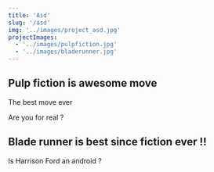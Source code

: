 ```yaml
---
title: 'Asd'
slug: '/asd'
img: '../images/project_asd.jpg'
projectImages:
  - '../images/pulpfiction.jpg'
  - '../images/bladerunner.jpg'
---
```


## Pulp fiction is awesome move

The best move ever

Are you for real ?

## Blade runner is best since fiction ever !!

Is Harrison Ford an android ?
